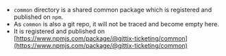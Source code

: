 - `common` directory is a shared common package which is registered and published on `npm`. 
- As `common` is also a git repo, it will not be traced and become empty here. 
- It is registered and published on [https://www.npmjs.com/package/@gittix-ticketing/common](https://www.npmjs.com/package/@gittix-ticketing/common)
